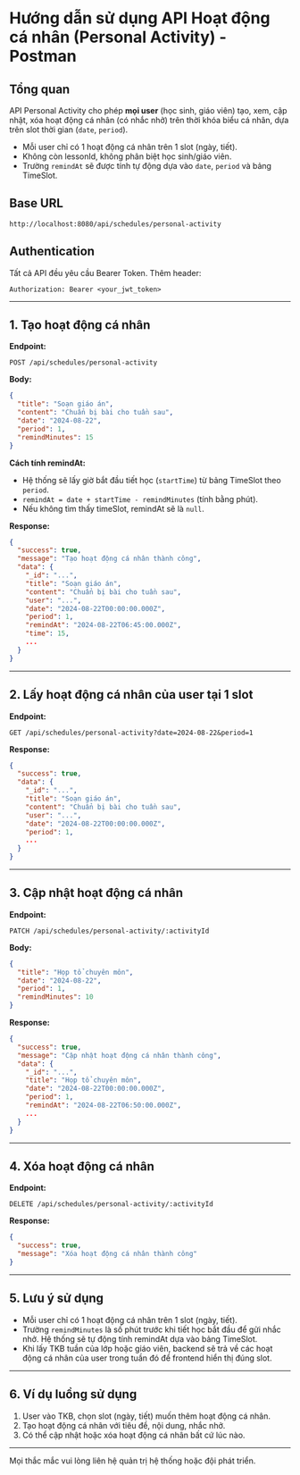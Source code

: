 # Hướng dẫn sử dụng API Hoạt động cá nhân (Personal Activity) - Postman

## Tổng quan

API Personal Activity cho phép **mọi user** (học sinh, giáo viên) tạo, xem, cập nhật, xóa hoạt động cá nhân (có nhắc nhở) trên thời khóa biểu cá nhân, dựa trên slot thời gian (`date`, `period`).

- Mỗi user chỉ có 1 hoạt động cá nhân trên 1 slot (ngày, tiết).
- Không còn lessonId, không phân biệt học sinh/giáo viên.
- Trường `remindAt` sẽ được tính tự động dựa vào `date`, `period` và bảng TimeSlot.

## Base URL

```
http://localhost:8080/api/schedules/personal-activity
```

## Authentication

Tất cả API đều yêu cầu Bearer Token. Thêm header:

```
Authorization: Bearer <your_jwt_token>
```

---

## 1. Tạo hoạt động cá nhân

**Endpoint:**

```
POST /api/schedules/personal-activity
```

**Body:**

```json
{
  "title": "Soạn giáo án",
  "content": "Chuẩn bị bài cho tuần sau",
  "date": "2024-08-22",
  "period": 1,
  "remindMinutes": 15
}
```

**Cách tính remindAt:**

- Hệ thống sẽ lấy giờ bắt đầu tiết học (`startTime`) từ bảng TimeSlot theo `period`.
- `remindAt = date + startTime - remindMinutes` (tính bằng phút).
- Nếu không tìm thấy timeSlot, remindAt sẽ là `null`.

**Response:**

```json
{
  "success": true,
  "message": "Tạo hoạt động cá nhân thành công",
  "data": {
    "_id": "...",
    "title": "Soạn giáo án",
    "content": "Chuẩn bị bài cho tuần sau",
    "user": "...",
    "date": "2024-08-22T00:00:00.000Z",
    "period": 1,
    "remindAt": "2024-08-22T06:45:00.000Z",
    "time": 15,
    ...
  }
}
```

---

## 2. Lấy hoạt động cá nhân của user tại 1 slot

**Endpoint:**

```
GET /api/schedules/personal-activity?date=2024-08-22&period=1
```

**Response:**

```json
{
  "success": true,
  "data": {
    "_id": "...",
    "title": "Soạn giáo án",
    "content": "Chuẩn bị bài cho tuần sau",
    "user": "...",
    "date": "2024-08-22T00:00:00.000Z",
    "period": 1,
    ...
  }
}
```

---

## 3. Cập nhật hoạt động cá nhân

**Endpoint:**

```
PATCH /api/schedules/personal-activity/:activityId
```

**Body:**

```json
{
  "title": "Họp tổ chuyên môn",
  "date": "2024-08-22",
  "period": 1,
  "remindMinutes": 10
}
```

**Response:**

```json
{
  "success": true,
  "message": "Cập nhật hoạt động cá nhân thành công",
  "data": {
    "_id": "...",
    "title": "Họp tổ chuyên môn",
    "date": "2024-08-22T00:00:00.000Z",
    "period": 1,
    "remindAt": "2024-08-22T06:50:00.000Z",
    ...
  }
}
```

---

## 4. Xóa hoạt động cá nhân

**Endpoint:**

```
DELETE /api/schedules/personal-activity/:activityId
```

**Response:**

```json
{
  "success": true,
  "message": "Xóa hoạt động cá nhân thành công"
}
```

---

## 5. Lưu ý sử dụng

- Mỗi user chỉ có 1 hoạt động cá nhân trên 1 slot (ngày, tiết).
- Trường `remindMinutes` là số phút trước khi tiết học bắt đầu để gửi nhắc nhở. Hệ thống sẽ tự động tính remindAt dựa vào bảng TimeSlot.
- Khi lấy TKB tuần của lớp hoặc giáo viên, backend sẽ trả về các hoạt động cá nhân của user trong tuần đó để frontend hiển thị đúng slot.

---

## 6. Ví dụ luồng sử dụng

1. User vào TKB, chọn slot (ngày, tiết) muốn thêm hoạt động cá nhân.
2. Tạo hoạt động cá nhân với tiêu đề, nội dung, nhắc nhở.
3. Có thể cập nhật hoặc xóa hoạt động cá nhân bất cứ lúc nào.

---

Mọi thắc mắc vui lòng liên hệ quản trị hệ thống hoặc đội phát triển.
